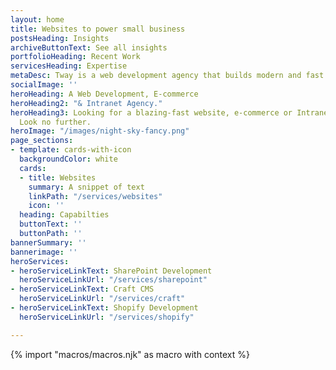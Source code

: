 ```yaml
---
layout: home
title: Websites to power small business
postsHeading: Insights
archiveButtonText: See all insights
portfolioHeading: Recent Work
servicesHeading: Expertise
metaDesc: Tway is a web development agency that builds modern and fast websites.
socialImage: ''
heroHeading: A Web Development, E-commerce
heroHeading2: "& Intranet Agency."
heroHeading3: Looking for a blazing-fast website, e-commerce or Intranet solution?
  Look no further.
heroImage: "/images/night-sky-fancy.png"
page_sections:
- template: cards-with-icon
  backgroundColor: white
  cards:
  - title: Websites
    summary: A snippet of text
    linkPath: "/services/websites"
    icon: ''
  heading: Capabilties
  buttonText: ''
  buttonPath: ''
bannerSummary: ''
bannerimage: ''
heroServices:
- heroServiceLinkText: SharePoint Development
  heroServiceLinkUrl: "/services/sharepoint"
- heroServiceLinkText: Craft CMS
  heroServiceLinkUrl: "/services/craft"
- heroServiceLinkText: Shopify Development
  heroServiceLinkUrl: "/services/shopify"

---
```

<!-- do not delete -->
{% import "macros/macros.njk" as macro with context %}
<!-- do not delete -->